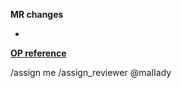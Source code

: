 **MR changes**

-

**[OP reference](https://example.com)**
<!-- (optional) add comments below-->

/assign me
/assign_reviewer @maIIady

